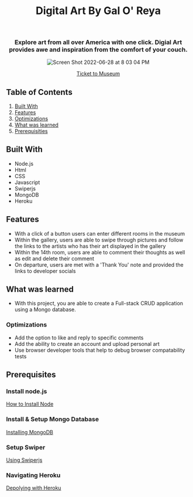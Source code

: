 <h1 align="center">Digital Art By Gal O' Reya </h1>



<div align ="center"> 
  <h3 style="italic"> Explore art from all over America with one click. Digial Art provides awe and inspiration from the comfort of your couch. </h3>


![Screen Shot 2022-06-28 at 8 03 04 PM](https://user-images.githubusercontent.com/101071525/176592972-d3c0fe87-9127-4d52-bc58-0eddf0ac70c5.png)


[Ticket to Museum](https://digital-art-gal.herokuapp.com/Hall)
</div>

## Table of Contents 

1. [Built With](#built-with) 
2. [Features](#features)
3. [Optimizations](#optimizations)
4. [What was learned](#what-was-learned) 
5. [Prerequisities](prerequisities)



## Built With 
* Node.js
* Html
* CSS
* Javascript
* Swiperjs
* MongoDB
* Heroku


## Features

* With a click of a button users can enter different rooms in the museum 
* Within the gallery, users are able to swipe through pictures and follow the links to the artists who has their art displayed in the gallery
* Within the 14th room, users are able to comment their thoughts as well as edit and delete their comment
* On departure, users are met with a 'Thank You' note and provided the links to developer socials 


## What was learned 
* With this project, you are able to create a Full-stack CRUD application using a Mongo database.   

### Optimizations
* Add the option to like and reply to specific comments 
* Add the ability to create an account and upload personal art  
* Use browser developer tools that help to debug browser compatability tests

## Prerequisites 
<h3> Install node.js</h3>

[How to Install Node](https://nodejs.org/en/) 

<h3> Install & Setup Mongo Database</h3>

[Installing MongoDB](https://www.mongodb.com/docs/atlas/getting-started/)

<h3> Setup Swiper </h3>

[Using Swiperjs](https://swiperjs.com/get-started)

<h3> Navigating Heroku </h3>

[Depolying with Heroku](https://devcenter.heroku.com/start)
